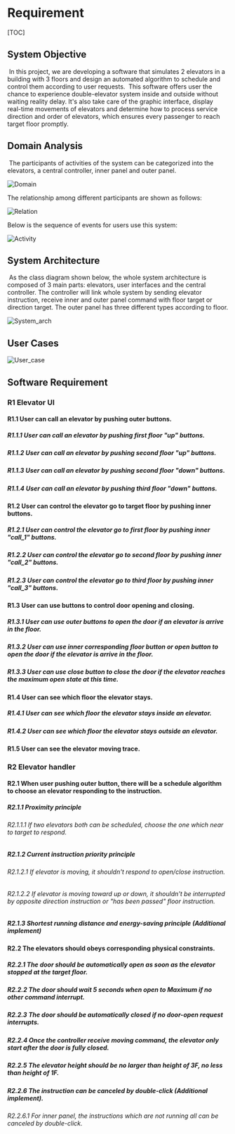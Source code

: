 # Requirement

[TOC]

## System Objective

​	In this project, we are developing a software that simulates 2 elevators in a building with 3 floors and design an automated algorithm to schedule and control them according to user requests.
​	This software offers user the chance to experience double-elevator system inside and outside without waiting reality delay. It's also take care of the graphic interface, display real-time movements of elevators and determine how to process service direction and order of elevators, which ensures every passenger to reach target floor promptly.

## Domain Analysis

​	The participants of activities of the system can be categorized into the elevators, a central controller, inner panel and outer panel.

![Domain](D:\lzz\SE\proj\proj1\assets\Domain.png)

The relationship among different participants are shown as follows:

![Relation](D:\lzz\SE\proj\proj1\assets\Relation.png)

Below is the sequence of events for users use this system:

![Activity](D:\lzz\SE\proj\proj1\assets\Activity.png)

## System Architecture

​	As the class diagram shown below, the whole system architecture is composed of 3 main parts: elevators, user interfaces and the central controller. The controller will link whole system by sending elevator instruction, receive inner and outer panel command with floor target or direction target. The outer panel has three different types according to floor.

![System_arch](D:\lzz\SE\proj\proj1\assets\System_arch.png)

## User Cases

![User_case](D:\lzz\SE\proj\proj1\assets\User_case.png)

## Software Requirement

### R1 Elevator UI

#### R1.1 User can call an elevator by pushing outer buttons.

##### 	R1.1.1 User can call an elevator by pushing first floor "up" buttons.

##### 	R1.1.2 User can call an elevator by pushing second floor "up" buttons.

##### 	R1.1.3 User can call an elevator by pushing second floor "down" buttons.

##### 	R1.1.4 User can call an elevator by pushing third floor "down" buttons.

#### R1.2 User can control the elevator go to target floor by pushing inner buttons.

##### 	R1.2.1 User can control the elevator go to first floor by pushing inner   "call_1" buttons.

##### 	R1.2.2 User can control the elevator go to second floor by pushing inner   "call_2" buttons.

##### 	R1.2.3 User can control the elevator go to third floor by pushing inner   "call_3" buttons.

#### R1.3 User can use buttons to control door opening and closing.

##### 	R1.3.1 User can use outer buttons to open the door if an elevator is arrive in the floor.

##### 	R1.3.2 User can use inner corresponding floor button or open button to open the door if the elevator is arrive in the floor.

##### 	R1.3.3 User can use close button to close the door if the elevator reaches the maximum open state at this time.

#### R1.4 User can see which floor the elevator stays.

##### 	R1.4.1 User can see which floor the elevator stays inside an elevator.

##### 	R1.4.2 User can see which floor the elevator stays outside an elevator.

#### R1.5 User can see the elevator moving trace.

### R2 Elevator handler

#### R2.1 When user pushing outer button, there will be a schedule algorithm to choose an elevator responding to the instruction.

##### 	R2.1.1 Proximity principle

###### 		R2.1.1.1 If two elevators both can be scheduled, choose the one which near to target to respond.

##### 	R2.1.2 Current instruction priority principle

###### 		R2.1.2.1 If elevator is moving, it shouldn't respond to open/close instruction.

###### 		R2.1.2.2 If elevator is moving toward up or down, it shouldn't be interrupted by opposite direction instruction or "has been passed" floor instruction.

##### R2.1.3 Shortest running distance and energy-saving principle (Additional implement)

#### R2.2 The elevators should obeys corresponding physical constraints.

#####     R2.2.1 The door should be automatically open as soon as the elevator stopped at the target floor.

#####     R2.2.2 The door should wait 5 seconds when open to Maximum if no other command interrupt.

#####     R2.2.3 The door should be automatically closed if no door-open request interrupts.

#####     R2.2.4 Once the controller receive moving command, the elevator only start after the door is fully closed.

#####     R2.2.5 The elevator height should be no larger than height of 3F, no less than height of 1F.

#####     R2.2.6 The instruction can be canceled by double-click (Additional implement).

###### 		R2.2.6.1 For inner panel, the instructions which are not running all can be canceled by double-click.

